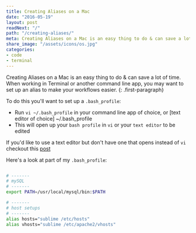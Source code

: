 ```yaml
---
title: Creating Aliases on a Mac
date: "2016-05-19"
layout: post
readNext: "/"
path: "/creating-aliases/"
meta: Creating Aliases on a Mac is an easy thing to do & can save a lot of time
share_image: "/assets/icons/os.jpg"
categories:
- code
- terminal
---
```


Creating Aliases on a Mac is an easy thing to do & can save a lot of time. When working in Terminal or another command line app, you may want to set up an alias to make your workflows easier.
{: .first-paragraph}

To do this you'll want to set up a `.bash_profile`:

-  Run `vi ~/.bash_profile` in your command line app of choice, or [text editor of choice] ~/.bash_profile
-  This will open up your `bash profile` in `vi` or your `text editor` to be edited

If you'd like to use a text editor but don't have one that opens instead of `vi` checkout this [post](//help.github.com/articles/associating-text-editors-with-git/)

Here's a look at part of my `.bash_profile`:
```bash

# -------
# mySQL
# -------
export PATH=/usr/local/mysql/bin:$PATH

# -------
# host setups
# -------
alias hosts="sublime /etc/hosts"
alias vhosts="sublime /etc/apache2/vhosts"

```
